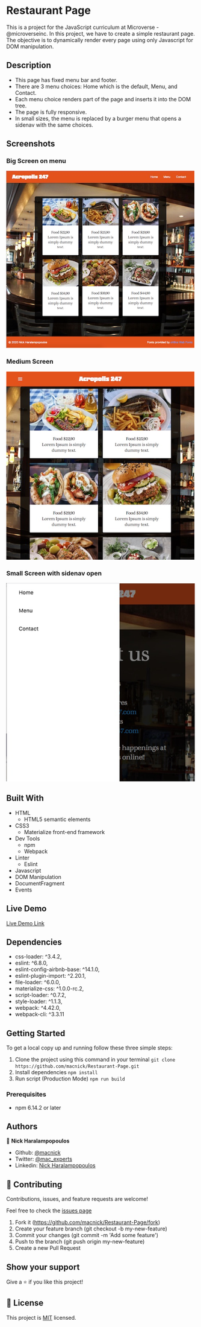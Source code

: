 # Restaurant Page

This is a project for the JavaScript curriculum at Microverse - @microverseinc.
In this project, we have to create a simple restaurant page. The objective is to dynamically render every page using only Javascript for DOM manipulation.

## Description

- This page has fixed menu bar and footer.
- There are 3 menu choices: Home which is the default, Menu, and Contact.
- Each menu choice renders part of the page and inserts it into the DOM tree.
- The page is fully responsive.
- In small sizes, the menu is replaced by a burger menu that opens a sidenav with the same choices.

## Screenshots

### Big Screen on menu

<img src="dist/img/big.jpg" alt="Big screen on menu" >

### Medium Screen

<img src="dist/img/medium.jpg" alt="Medium screen on menu" >

### Small Screen with sidenav open

<img src="dist/img/smallwsidnav.jpg" alt="Small screen on contact with sidenav open">

## Built With

- HTML
  - HTML5 semantic elements
- CSS3
  - Materialize front-end framework
- Dev Tools
  - npm
  - Webpack
- Linter
  - Eslint
- Javascript
- DOM Manipulation
- DocumentFragment
- Events

## Live Demo

[Live Demo Link](https://macnick.github.io/Restaurant-Page/)

## Dependencies

- css-loader: ^3.4.2,
- eslint: ^6.8.0,
- eslint-config-airbnb-base: ^14.1.0,
- eslint-plugin-import: ^2.20.1,
- file-loader: ^6.0.0,
- materialize-css: ^1.0.0-rc.2,
- script-loader: ^0.7.2,
- style-loader: ^1.1.3,
- webpack: ^4.42.0,
- webpack-cli: ^3.3.11

## Getting Started

To get a local copy up and running follow these three simple steps:

1. Clone the project using this command in your terminal
   `git clone https://github.com/macnick/Restaurant-Page.git`
2. Install dependencies `npm install`
3. Run script (Production Mode) `npm run build`

### Prerequisites

- npm 6.14.2 or later

## Authors

👤 **Nick Haralampopoulos**

- Github: [@macnick](https://github.com/macnick)
- Twitter: [@mac_experts](https://twitter.com/mac_experts)
- Linkedin: [Nick Haralampopoulos](https://www.linkedin.com/in/nick-haralampopoulos/)

## 🤝 Contributing

Contributions, issues, and feature requests are welcome!

Feel free to check the [issues page](https://github.com/macnick/Restaurant-Page/issues)

1. Fork it (https://github.com/macnick/Restaurant-Page/fork)
2. Create your feature branch (git checkout -b my-new-feature)
3. Commit your changes (git commit -m 'Add some feature')
4. Push to the branch (git push origin my-new-feature)
5. Create a new Pull Request

## Show your support

Give a ⭐️ if you like this project!

## 📝 License

This project is [MIT](lic.url) licensed.
